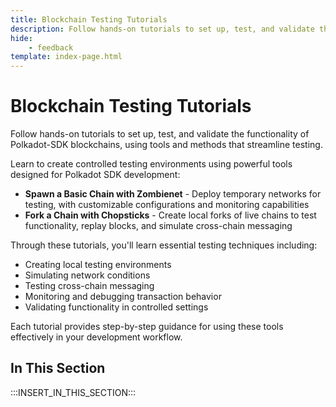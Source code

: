 ```yaml
---
title: Blockchain Testing Tutorials
description: Follow hands-on tutorials to set up, test, and validate the functionality of Polkadot-SDK blockchains, using tools and methods that streamline testing.
hide: 
    - feedback
template: index-page.html
---
```


# Blockchain Testing Tutorials

Follow hands-on tutorials to set up, test, and validate the functionality of Polkadot-SDK blockchains, using tools and methods that streamline testing.

Learn to create controlled testing environments using powerful tools designed for Polkadot SDK development:

- **Spawn a Basic Chain with Zombienet** - Deploy temporary networks for testing, with customizable configurations and monitoring capabilities
- **Fork a Chain with Chopsticks** - Create local forks of live chains to test functionality, replay blocks, and simulate cross-chain messaging

Through these tutorials, you'll learn essential testing techniques including:

- Creating local testing environments
- Simulating network conditions
- Testing cross-chain messaging
- Monitoring and debugging transaction behavior
- Validating functionality in controlled settings

Each tutorial provides step-by-step guidance for using these tools effectively in your development workflow.

## In This Section

:::INSERT_IN_THIS_SECTION:::
